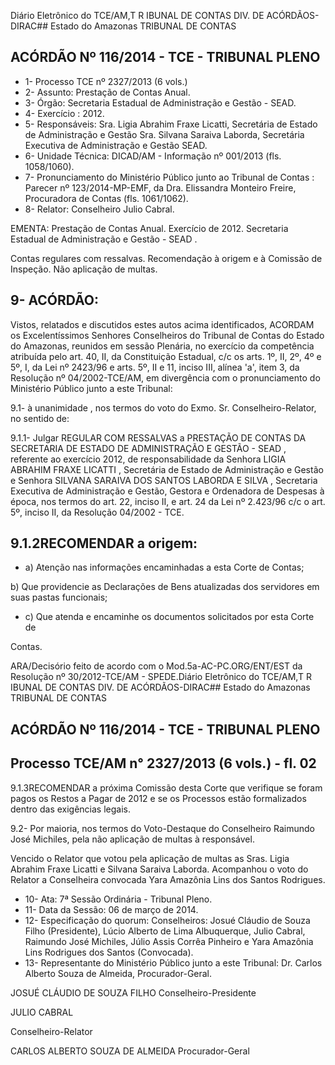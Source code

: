 Diário Eletrônico do TCE/AM,T R IBUNAL DE CONTAS DIV. DE ACÓRDÃOS-DIRAC## Estado do Amazonas TRIBUNAL DE CONTAS

## ACÓRDÃO Nº 116/2014 - TCE - TRIBUNAL PLENO

- 1- Processo TCE nº 2327/2013 (6 vols.)
- 2- Assunto: Prestação de Contas Anual.
- 3- Órgão: Secretaria Estadual de Administração e Gestão - SEAD.
- 4- Exercício : 2012.
- 5- Responsáveis: Sra. Ligia Abrahim Fraxe Licatti, Secretária de Estado de Administração e Gestão Sra. Silvana Saraiva Laborda, Secretária Executiva de Administração e Gestão SEAD.
- 6- Unidade Técnica: DICAD/AM - Informação nº 001/2013 (fls. 1058/1060).
- 7-  Pronunciamento  do  Ministério  Público  junto  ao  Tribunal  de  Contas :  Parecer  nº 123/2014-MP-EMF,  da  Dra.  Elissandra  Monteiro  Freire,  Procuradora  de  Contas  (fls. 1061/1062).
- 8- Relator: Conselheiro Julio Cabral.

EMENTA: Prestação de Contas Anual. Exercício  de  2012.  Secretaria Estadual  de Administração e Gestão - SEAD .

Contas regulares com ressalvas. Recomendação  à  origem  e  à  Comissão  de Inspeção. Não aplicação de multas.

## 9- ACÓRDÃO:

Vistos, relatados e discutidos estes autos acima identificados,  ACORDAM os Excelentíssimos  Senhores  Conselheiros do Tribunal de Contas do Estado do Amazonas, reunidos em sessão Plenária, no exercício da competência atribuída pelo  art. 40, II, da Constituição Estadual, c/c os arts. 1º, II, 2º, 4º e 5º, I, da Lei nº 2423/96 e arts. 5º, II  e  11,  inciso  III,  alínea  'a',  item  3,  da  Resolução  nº  04/2002-TCE/AM, em divergência com o pronunciamento do Ministério Público junto a este Tribunal:

9.1- à unanimidade , nos termos do voto do Exmo. Sr. Conselheiro-Relator, no sentido de:

9.1.1- Julgar REGULAR COM RESSALVAS a PRESTAÇÃO DE CONTAS DA SECRETARIA DE ESTADO DE ADMINISTRAÇÃO E GESTÃO - SEAD , referente ao exercício  2012,  de  responsabilidade  da  Senhora LIGIA  ABRAHIM  FRAXE  LICATTI , Secretária  de  Estado  de  Administração  e  Gestão  e  Senhora SILVANA  SARAIVA  DOS SANTOS LABORDA E SILVA , Secretaria Executiva de Administração e Gestão, Gestora e Ordenadora de Despesas à época, nos termos do art. 22, inciso II, e art. 24 da Lei nº 2.423/96 c/c o art. 5º, inciso II, da Resolução 04/2002 - TCE.

## 9.1.2RECOMENDAR a origem:

- a) Atenção nas informações encaminhadas a esta Corte de Contas;

b) Que providencie as Declarações de Bens atualizadas dos servidores em suas pastas funcionais;

- c) Que atenda e  encaminhe os documentos solicitados por esta Corte de

Contas.

ARA/Decisório feito de acordo com o Mod.5a-AC-PC.ORG/ENT/EST da Resolução nº 30/2012-TCE/AM - SPEDE.Diário Eletrônico do TCE/AM,T R IBUNAL DE CONTAS DIV. DE ACÓRDÃOS-DIRAC## Estado do Amazonas TRIBUNAL DE CONTAS

## ACÓRDÃO Nº 116/2014 - TCE - TRIBUNAL PLENO

## Processo TCE/AM n° 2327/2013 (6 vols.) - fl. 02

9.1.3RECOMENDAR a  próxima  Comissão  desta  Corte  que  verifique  se foram pagos os Restos a Pagar de 2012 e se os Processos estão formalizados dentro das exigências legais.

9.2- Por maioria, nos termos do Voto-Destaque do Conselheiro Raimundo José Michiles, pela não aplicação de multas à responsável.

Vencido  o  Relator  que  votou  pela  aplicação  de  multas  as  Sras.  Ligia Abrahim  Fraxe  Licatti  e  Silvana  Saraiva  Laborda.  Acompanhou  o  voto  do  Relator  a Conselheira convocada Yara Amazônia Lins dos Santos Rodrigues.

- 10- Ata: 7ª Sessão Ordinária - Tribunal Pleno.
- 11- Data da Sessão: 06 de março de 2014.
- 12- Especificação do quorum: Conselheiros: Josué Cláudio de Souza Filho (Presidente), Lúcio  Alberto  de  Lima  Albuquerque,  Julio  Cabral,  Raimundo  José  Michiles,  Júlio  Assis Corrêa Pinheiro e Yara Amazônia Lins Rodrigues dos Santos (Convocada).
- 13-  Representante  do  Ministério  Público  junto  a  este  Tribunal: Dr. Carlos  Alberto Souza de Almeida, Procurador-Geral.

JOSUÉ CLÁUDIO DE SOUZA FILHO Conselheiro-Presidente

JULIO CABRAL

Conselheiro-Relator

CARLOS ALBERTO SOUZA DE ALMEIDA Procurador-Geral